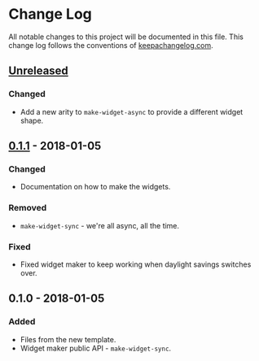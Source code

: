 # Change Log
All notable changes to this project will be documented in this file. This change log follows the conventions of [keepachangelog.com](http://keepachangelog.com/).

## [Unreleased]
### Changed
- Add a new arity to `make-widget-async` to provide a different widget shape.

## [0.1.1] - 2018-01-05
### Changed
- Documentation on how to make the widgets.

### Removed
- `make-widget-sync` - we're all async, all the time.

### Fixed
- Fixed widget maker to keep working when daylight savings switches over.

## 0.1.0 - 2018-01-05
### Added
- Files from the new template.
- Widget maker public API - `make-widget-sync`.

[Unreleased]: https://github.com/your-name/maze/compare/0.1.1...HEAD
[0.1.1]: https://github.com/your-name/maze/compare/0.1.0...0.1.1
